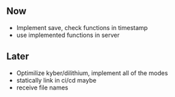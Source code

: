 ## Now

- Implement save, check functions in timestamp
- use implemented functions in server

## Later

- Optimilize kyber/dilithium, implement all of the modes
- statically link in ci/cd maybe
- receive file names
